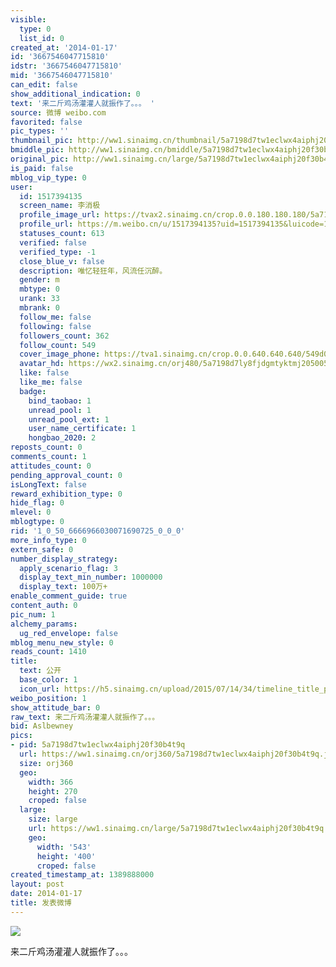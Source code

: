 ```yaml
---
visible:
  type: 0
  list_id: 0
created_at: '2014-01-17'
id: '3667546047715810'
idstr: '3667546047715810'
mid: '3667546047715810'
can_edit: false
show_additional_indication: 0
text: '来二斤鸡汤灌灌人就振作了。。。 '
source: 微博 weibo.com
favorited: false
pic_types: ''
thumbnail_pic: http://ww1.sinaimg.cn/thumbnail/5a7198d7tw1eclwx4aiphj20f30b4t9q.jpg
bmiddle_pic: http://ww1.sinaimg.cn/bmiddle/5a7198d7tw1eclwx4aiphj20f30b4t9q.jpg
original_pic: http://ww1.sinaimg.cn/large/5a7198d7tw1eclwx4aiphj20f30b4t9q.jpg
is_paid: false
mblog_vip_type: 0
user:
  id: 1517394135
  screen_name: 李消极
  profile_image_url: https://tvax2.sinaimg.cn/crop.0.0.180.180.180/5a7198d7ly8fjdgmtyktmj20500500so.jpg?KID=imgbed,tva&Expires=1606399645&ssig=9On97xsoDm
  profile_url: https://m.weibo.cn/u/1517394135?uid=1517394135&luicode=10000011&lfid=2304131517394135_-_WEIBO_SECOND_PROFILE_WEIBO
  statuses_count: 613
  verified: false
  verified_type: -1
  close_blue_v: false
  description: 唯忆轻狂年，风流任沉醉。
  gender: m
  mbtype: 0
  urank: 33
  mbrank: 0
  follow_me: false
  following: false
  followers_count: 362
  follow_count: 549
  cover_image_phone: https://tva1.sinaimg.cn/crop.0.0.640.640.640/549d0121tw1egm1kjly3jj20hs0hsq4f.jpg
  avatar_hd: https://wx2.sinaimg.cn/orj480/5a7198d7ly8fjdgmtyktmj20500500so.jpg
  like: false
  like_me: false
  badge:
    bind_taobao: 1
    unread_pool: 1
    unread_pool_ext: 1
    user_name_certificate: 1
    hongbao_2020: 2
reposts_count: 0
comments_count: 1
attitudes_count: 0
pending_approval_count: 0
isLongText: false
reward_exhibition_type: 0
hide_flag: 0
mlevel: 0
mblogtype: 0
rid: '1_0_50_6666966030071690725_0_0_0'
more_info_type: 0
extern_safe: 0
number_display_strategy:
  apply_scenario_flag: 3
  display_text_min_number: 1000000
  display_text: 100万+
enable_comment_guide: true
content_auth: 0
pic_num: 1
alchemy_params:
  ug_red_envelope: false
mblog_menu_new_style: 0
reads_count: 1410
title:
  text: 公开
  base_color: 1
  icon_url: https://h5.sinaimg.cn/upload/2015/07/14/34/timeline_title_public_default.png
weibo_position: 1
show_attitude_bar: 0
raw_text: 来二斤鸡汤灌灌人就振作了。。。 ​​​
bid: Aslbewney
pics:
- pid: 5a7198d7tw1eclwx4aiphj20f30b4t9q
  url: https://ww1.sinaimg.cn/orj360/5a7198d7tw1eclwx4aiphj20f30b4t9q.jpg
  size: orj360
  geo:
    width: 366
    height: 270
    croped: false
  large:
    size: large
    url: https://ww1.sinaimg.cn/large/5a7198d7tw1eclwx4aiphj20f30b4t9q.jpg
    geo:
      width: '543'
      height: '400'
      croped: false
created_timestamp_at: 1389888000
layout: post
date: 2014-01-17
title: 发表微博
---
```


![](https://image.baidu.com/search/down?url=http://ww1.sinaimg.cn/large/5a7198d7tw1eclwx4aiphj20f30b4t9q.jpg)

来二斤鸡汤灌灌人就振作了。。。 

